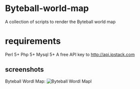 # Byteball-world-map
A collection of scripts to render the Byteball world map

# requirements
Perl 5+
Php 5+
Mysql 5+
A free API key to http://api.ipstack.com  

## screenshots
Byteball Wordl Map:
![Byteball Wordl Mapl](../../../screenshots/blob/master/bbwm.png?raw=true "Byteball Wordl Map")

